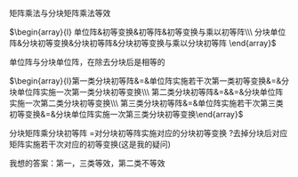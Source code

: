 矩阵乘法与分块矩阵乘法等效

$\begin{array}{l}
单位阵&初等变换&初等阵&初等变换与乘以初等阵\\\ 分块单位阵&分块初等变换&分块初等阵&分块初等变换与乘以分块初等阵
\end{array}$

单位阵与分块单位阵，在除去分块后是相等的

$\begin{array}{l}第一类分块初等阵&=&单位阵实施若干次第一类初等变换&=&分块单位阵实施一次第一类分块初等变换\\\ 第二类分块初等阵&=&&=&分块单位阵实施一次第二类分块初等变换\\\ 第三类分块初等阵&=&单位阵实施若干次第三类初等变换&=&分块单位阵实施一次第三类分块初等变换\end{array}$

分块矩阵乘分块初等阵
$=$对分块初等阵实施对应的分块初等变换
$?$去掉分块后对应矩阵实施若干次对应的初等变换(这是我的疑问)

我想的答案：第一，三类等效，第二类不等效
